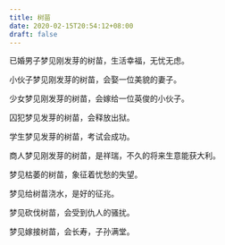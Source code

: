 ```yaml
---
title: 树苗
date: 2020-02-15T20:54:12+08:00
draft: false
---
```


已婚男子梦见刚发芽的树苗，生活幸福，无忧无虑。<br>


小伙子梦见刚发芽的树苗，会娶一位美貌的妻子。<br>


少女梦见刚发芽的树苗，会嫁给一位英俊的小伙子。<br>


囚犯梦见发芽的树苗，会释放出狱。<br>


学生梦见发芽的树苗，考试会成功。<br>


商人梦见刚发芽的树苗，是祥瑞，不久的将来生意能获大利。<br>


梦见枯萎的树苗，象征着忧愁的失望。<br>


梦见给树苗浇水，是好的征兆。<br>


梦见砍伐树苗，会受到仇人的骚扰。<br>


梦见嫁接树苗，会长寿，子孙满堂。<br>
